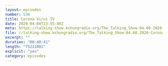 ```yaml
---
layout: episodes
number: 534
title: Corona Virus IV
date: 2020-04-08T23:55:00Z
meta: https://talking-show.kchungradio.org/The_Talking_Show-04.08.2020-Coronavirus_04.mp3
file: //talking-show.kchungradio.org/The_Talking_Show-04.08.2020-Coronavirus_04.mp3
excerpt: ""
duration: "00:40:41"
length: "75221001"
explicit: "yes"
category: episodes
---
```


